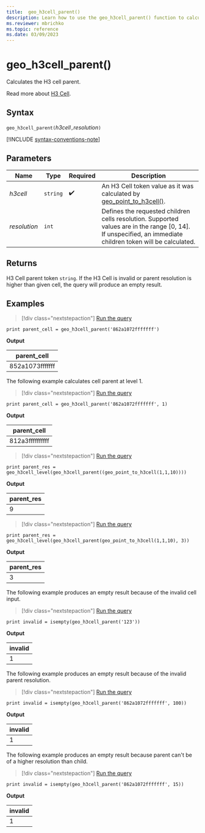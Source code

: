 ```yaml
---
title:  geo_h3cell_parent()
description: Learn how to use the geo_h3cell_parent() function to calculate the H3 cell parent.
ms.reviewer: mbrichko
ms.topic: reference
ms.date: 03/09/2023
---
```

# geo_h3cell_parent()

Calculates the H3 cell parent.

Read more about [H3 Cell](https://eng.uber.com/h3/).

## Syntax

`geo_h3cell_parent(`*h3cell*`,`*resolution*`)`

[!INCLUDE [syntax-conventions-note](../includes/syntax-conventions-note.md)]

## Parameters

|Name|Type|Required|Description|
|--|--|--|--|
| *h3cell* | `string` |  :heavy_check_mark: | An H3 Cell token value as it was calculated by [geo_point_to_h3cell()](geo-point-to-h3cell-function.md).|
| *resolution* | `int` | | Defines the requested children cells resolution. Supported values are in the range [0, 14]. If unspecified, an immediate children token will be calculated.|

## Returns

H3 Cell parent token `string`. If the H3 Cell is invalid or parent resolution is higher than given cell, the query will produce an empty result.

## Examples

> [!div class="nextstepaction"]
> <a href="https://dataexplorer.azure.com/clusters/help/databases/Samples?query=H4sIAAAAAAAAAysoyswrUShILErNK4lPTs3JUbBVSE/Nj88wBnHiIRIa6hZmRomGBuZGaRCgrgkAkZ+TCTgAAAA=" target="_blank">Run the query</a>

```kusto
print parent_cell = geo_h3cell_parent('862a1072fffffff')
```

**Output**

|parent_cell|
|---|
|852a1073fffffff|

The following example calculates cell parent at level 1.

> [!div class="nextstepaction"]
> <a href="https://dataexplorer.azure.com/clusters/help/databases/Samples?query=H4sIAAAAAAAAAysoyswrUShILErNK4lPTs3JUbBVSE/Nj88wBnHiIRIa6hZmRomGBuZGaRCgrqNgqAkA+3YzFzsAAAA=" target="_blank">Run the query</a>

```kusto
print parent_cell = geo_h3cell_parent('862a1072fffffff', 1)
```

**Output**

|parent_cell|
|---|
|812a3ffffffffff|

> [!div class="nextstepaction"]
> <a href="https://dataexplorer.azure.com/clusters/help/databases/Samples?query=H4sIAAAAAAAAAysoyswrUShILErNK4kvSi1WsFVIT82PzzBOTs3Jic9JLUvN0UASgCjUAAsV5AO1xpfA5DQMdYDQQBMIAJou0OFVAAAA" target="_blank">Run the query</a>

```kusto
print parent_res = geo_h3cell_level(geo_h3cell_parent((geo_point_to_h3cell(1,1,10))))
```

**Output**

|parent_res|
|---|
|9|

> [!div class="nextstepaction"]
> <a href="https://dataexplorer.azure.com/clusters/help/databases/Samples?query=H4sIAAAAAAAAAysoyswrUShILErNK4kvSi1WsFVIT82PzzBOTs3Jic9JLUvN0UASgCgEixTkA3XGl8CkNAx1gNBAU0fBWFMTAG9zfXpWAAAA" target="_blank">Run the query</a>

```kusto
print parent_res = geo_h3cell_level(geo_h3cell_parent(geo_point_to_h3cell(1,1,10), 3))
```

**Output**

|parent_res|
|---|
|3|

The following example produces an empty result because of the invalid cell input.

> [!div class="nextstepaction"]
> <a href="https://dataexplorer.azure.com/clusters/help/databases/Samples?query=H4sIAAAAAAAAAysoyswrUcjMK0vMyUxRsFXILE7NLSip1EhPzY/PME5OzcmJL0gsSs0r0VA3NDJW19QEAJzHefMxAAAA" target="_blank">Run the query</a>

```kusto
print invalid = isempty(geo_h3cell_parent('123'))
```

**Output**

|invalid|
|---|
|1|

The following example produces an empty result because of the invalid parent resolution.

> [!div class="nextstepaction"]
> <a href="https://dataexplorer.azure.com/clusters/help/databases/Samples?query=H4sIAAAAAAAAAysoyswrUcjMK0vMyUxRsFXILE7NLSip1EhPzY/PME5OzcmJL0gsSs0r0VC3MDNKNDQwN0qDAHUdBUMDA01NALIyRtVCAAAA" target="_blank">Run the query</a>

```kusto
print invalid = isempty(geo_h3cell_parent('862a1072fffffff', 100))
```

**Output**

|invalid|
|---|
|1|

The following example produces an empty result because parent can't be of a higher resolution than child.

> [!div class="nextstepaction"]
> <a href="https://dataexplorer.azure.com/clusters/help/databases/Samples?query=H4sIAAAAAAAAAysoyswrUcjMK0vMyUxRsFXILE7NLSip1EhPzY/PME5OzcmJL0gsSs0r0VC3MDNKNDQwN0qDAHUdBUNTTU0A3k3StEEAAAA=" target="_blank">Run the query</a>

```kusto
print invalid = isempty(geo_h3cell_parent('862a1072fffffff', 15))
```

**Output**

|invalid|
|---|
|1|
